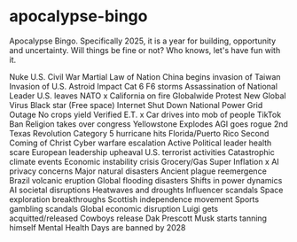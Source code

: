 # apocalypse-bingo
Apocalypse Bingo. Specifically 2025, it is a year for building, opportunity and uncertainty. Will things be fine or not? Who knows, let's have fun with it.

Nuke
U.S. Civil War
Martial Law of Nation
China begins invasion of Taiwan
Invasion of U.S.
Astroid Impact
Cat 6 F6 storms
Assassination of National Leader
U.S. leaves NATO
x California on fire
Globalwide Protest
New Global Virus
Black star (Free space)
Internet Shut Down
National Power Grid Outage
No crops yield
Verified E.T.
x Car drives into mob of people
TikTok Ban
Religion takes over congress
Yellowstone Explodes
AGI goes rogue
2nd Texas Revolution
Category 5 hurricane hits Florida/Puerto Rico
Second Coming of Christ
Cyber warfare escalation
Active Political leader health scare
European leadership upheaval
U.S. terrorist activities
Catastrophic climate events
Economic instability crisis
Grocery/Gas Super Inflation
x AI privacy concerns
Major natural disasters
Ancient plague reemergence
Brazil volcanic eruption
Global flooding disasters
Shifts in power dynamics
AI societal disruptions
Heatwaves and droughts
Influencer scandals
Space exploration breakthroughs
Scottish independence movement
Sports gambling scandals
Global economic disruption
Luigi gets acquitted/released
Cowboys release Dak Prescott
Musk starts tanning himself
Mental Health Days are banned by 2028
